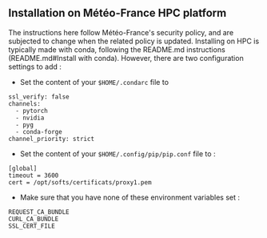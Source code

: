 ## Installation on Météo-France HPC platform
The instructions here follow Météo-France's security policy, and are subjected to change when the related policy is updated.
Installing on HPC is typically made with conda, following the README.md instructions (README.md#Install with conda).
However, there are two configuration settings to add :

- Set the content of your `$HOME/.condarc` file to

```
ssl_verify: false
channels:
  - pytorch
  - nvidia
  - pyg
  - conda-forge
channel_priority: strict
```

 - Set the content of your `$HOME/.config/pip/pip.conf` file to :

```
[global]
timeout = 3600
cert = /opt/softs/certificats/proxy1.pem
```

 - Make sure that you have none of these environment variables set :

```
REQUEST_CA_BUNDLE
CURL_CA_BUNDLE
SSL_CERT_FILE
```

